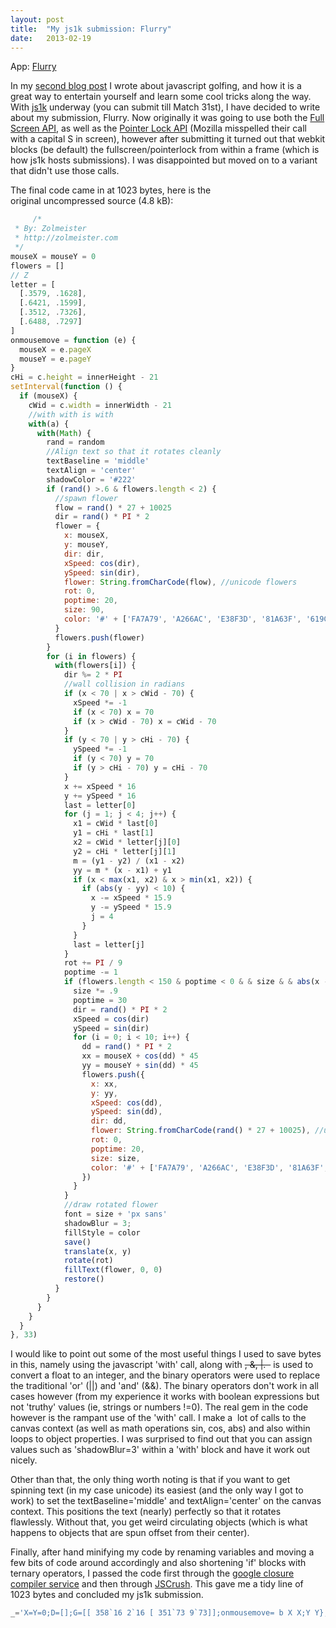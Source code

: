 ```yaml
---
layout: post
title:  "My js1k submission: Flurry"
date:   2013-02-19
---
```


App:&nbsp;[Flurry](http://js1k.com/2013-spring/demo/1345)

In my [second blog post](http://www.zolmeister.com/2012/06/javascript-golfing.html)&nbsp;I wrote about javascript golfing, and how it is a great way to entertain yourself and learn some cool tricks along the way. With [js1k](http://js1k.com/2013-spring/)&nbsp;underway (you can submit till Match 31st), I have decided to write about my submission, Flurry. Now originally it was going to use both the [Full Screen API](https://developer.mozilla.org/en-US/docs/DOM/Using_fullscreen_mode), as well as the [Pointer Lock API](https://developer.mozilla.org/en-US/docs/API/Pointer_Lock_API)&nbsp;(Mozilla misspelled their call with a capital S in screen), however after submitting it turned out that webkit blocks (be default) the fullscreen/pointerlock from within a frame (which is how js1k hosts submissions). I was&nbsp;disappointed&nbsp;but moved on to a variant that didn't use those calls.

The final code came in at 1023 bytes, here is the original&nbsp;uncompressed&nbsp;source (4.8 kB):

```js
     /*
 * By: Zolmeister
 * http://zolmeister.com
 */
mouseX = mouseY = 0
flowers = []
// Z
letter = [
  [.3579, .1628],
  [.6421, .1599],
  [.3512, .7326],
  [.6488, .7297]
]
onmousemove = function (e) {
  mouseX = e.pageX
  mouseY = e.pageY
}
cHi = c.height = innerHeight - 21
setInterval(function () {
  if (mouseX) {
    cWid = c.width = innerWidth - 21
    //with with is with
    with(a) {
      with(Math) {
        rand = random
        //Align text so that it rotates cleanly
        textBaseline = 'middle'
        textAlign = 'center'
        shadowColor = '#222'
        if (rand() >.6 & flowers.length < 2) {
          //spawn flower
          flow = rand() * 27 + 10025
          dir = rand() * PI * 2
          flower = {
            x: mouseX,
            y: mouseY,
            dir: dir,
            xSpeed: cos(dir),
            ySpeed: sin(dir),
            flower: String.fromCharCode(flow), //unicode flowers
            rot: 0,
            poptime: 20,
            size: 90,
            color: '#' + ['FA7A79', 'A266AC', 'E38F3D', '81A63F', '619CD8'][~~(rand() * 5)]
          }
          flowers.push(flower)
        }
        for (i in flowers) {
          with(flowers[i]) {
            dir %= 2 * PI
            //wall collision in radians
            if (x < 70 | x > cWid - 70) {
              xSpeed *= -1
              if (x < 70) x = 70
              if (x > cWid - 70) x = cWid - 70
            }
            if (y < 70 | y > cHi - 70) {
              ySpeed *= -1
              if (y < 70) y = 70
              if (y > cHi - 70) y = cHi - 70
            }
            x += xSpeed * 16
            y += ySpeed * 16
            last = letter[0]
            for (j = 1; j < 4; j++) {
              x1 = cWid * last[0]
              y1 = cHi * last[1]
              x2 = cWid * letter[j][0]
              y2 = cHi * letter[j][1]
              m = (y1 - y2) / (x1 - x2)
              yy = m * (x - x1) + y1
              if (x < max(x1, x2) & x > min(x1, x2)) {
                if (abs(y - yy) < 10) {
                  x -= xSpeed * 15.9
                  y -= ySpeed * 15.9
                  j = 4
                }
              }
              last = letter[j]
            }
            rot += PI / 9
            poptime -= 1
            if (flowers.length < 150 & poptime < 0 & & size & & abs(x - mouseX) < size / 2 & abs(y - mouseY) < size / 2) {
              size *= .9
              poptime = 30
              dir = rand() * PI * 2
              xSpeed = cos(dir)
              ySpeed = sin(dir)
              for (i = 0; i < 10; i++) {
                dd = rand() * PI * 2
                xx = mouseX + cos(dd) * 45
                yy = mouseY + sin(dd) * 45
                flowers.push({
                  x: xx,
                  y: yy,
                  xSpeed: cos(dd),
                  ySpeed: sin(dd),
                  dir: dd,
                  flower: String.fromCharCode(rand() * 27 + 10025), //unicode flowers
                  rot: 0,
                  poptime: 20,
                  size: size,
                  color: '#' + ['FA7A79', 'A266AC', 'E38F3D', '81A63F', '619CD8'][~~(rand() * 5)]
                })
              }
            }
            //draw rotated flower
            font = size + 'px sans'
            shadowBlur = 3;
            fillStyle = color
            save()
            translate(x, y)
            rotate(rot)
            fillText(flower, 0, 0)
            restore()
          }
        }
      }
    }
  }
}, 33)
```
I would like to point out some of the most useful things I used to save bytes in this, namely using the javascript 'with' call, along with ~~, &, |. &nbsp;~~ is used to convert a float to an integer, and the binary operators were used to replace the traditional 'or' (||) and 'and' (&&). The binary operators don't work in all cases however (from my experience it works with boolean expressions but not 'truthy' values (ie, strings or numbers !=0). The real gem in the code however is the rampant use of the 'with' call. I make a &nbsp;lot of calls to the canvas context (as well as math operations sin, cos, abs) and also within loops to object properties. I was surprised to find out that you can assign values such as 'shadowBlur=3' within a 'with' block and have it work out nicely.

Other than that, the only thing worth noting is that if you want to get spinning text (in my case unicode) its easiest (and the only way I got to work) to set the textBaseline='middle' and textAlign='center' on the canvas context. This positions the text (nearly) perfectly so that it rotates flawlessly. Without that, you get weird circulating objects (which is what happens to objects that are spun offset from their center).

Finally, after hand minifying my code by renaming variables and moving a few bits of code around accordingly and also shortening 'if' blocks with ternary operators, I passed the code first through the [google closure compiler service](http://closure-compiler.appspot.com/home)&nbsp;and then through [JSCrush](http://www.iteral.com/jscrush/). This gave me a tidy line of 1023 bytes and concluded my js1k submission.

```js
_='X=Y=0;D=[];G=[[ 358`16 2`16 [ 351`73 9`73]];onmousemove= b X X;Y Y};K=c.hQZHQ-21;setIn rval(  if(X J=c.wid!ZWid!-21; a) Ma!) i   M=random, xtBasel e="mikle  xtAlign="cen r  Color="#222  6< &2 &$ ,     Xq:Y,N:N,A: $ B:z$) 90  D) D[i] N%=2*PI; >x|x>J A x (x=  x>J x=J- )  >y|y>K B y (y=  y>K y=K- ) x+?6*A;y+?6*B;P=G[0]; j?;4>j;j++)T=J*P[0 V=K*P[1 U=J* [0 W=K* [1 R=(V-W)/(T-U)*(x-T)+V,x<max^&x>m ^ 10> y-R) (x Aq B,j=4 P= ;O+=PI/9;F-?;if(150 0>F H  x-X_& y-Y_ H*= 9;F=30;N ;A= $ B=z$  i=0;10>i;i++)k ,L=X+45*  R=Y+45*z      Lq:R,A:  B:z N:k H }font=H+"px sans"; Blur=3;fillStyle=I;save( transla (xq rota (O fillText(E,0,0 restore()}}},33) ,I:"#"+["FA7A79@A266AC@E38F3D@81A63F@619CD8"][~~(5* )]}) ,E:Str g.fromCharCode(27* +10025 O:0,F:20,H: =2* *PI -  ( (k  0\. in >D.leng!&     D.push({x: 70 wi!( function( ); ],@, ), && M() cos for( G[j] abs( =b.page *=-1, > -?5.9* te 3 [ 64 shadow ){!th$(N?=1@ "QeightZ= ner^(T,U)_)<H/2`, kddq,yzs ';for(Y=0;$='zqk`_^ZQ@?$!                                 '[Y++];)with(_.split($))_=join(pop());eval(_)
```
